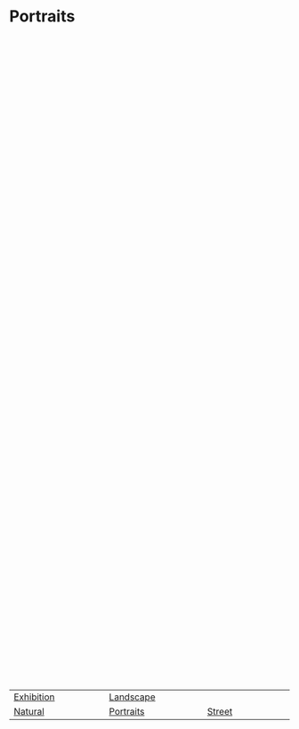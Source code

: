 # Portraits



<div style="display: flex; justify-content: center; align-items: center; height: 60vh;">
<table cellspacing="0" cellpadding="10">
<tbody>
<tr valign="bottom">


<td width="250px"><a href="photographs/topographies/index.php?page=1&amp;menu=photographs"><img src="/images/1.jpg" alt="" ><br>Exhibition</a><br></td> 
  
<td width="250px"><a href="i.html"><img src="/images/1.jpg" alt="" ><br>Landscape</a><br></td> 
  
</tr>

<tr valign="bottom">   
  
<td width="250px"><a href="photographs/topographies/index.php?page=1&amp;menu=photographs"><img src="/images/1.jpg" alt="" ><br>Natural</a><br></td> 
       
<td width="250px"><a href="photographs/topographies/index.php?page=1&amp;menu=photographs"><img src="/images/1.jpg" alt="" ><br>Portraits</a><br></td> 

<td width="250px"><a href="photographs/topographies/index.php?page=1&amp;menu=photographs"><img src="/images/1.jpg" alt="" ><br>Street</a><br></td> 

</tr>
</tbody>
</table>
</div>





  
  





  

